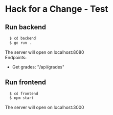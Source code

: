 # Hack for a Change - Test

## Run backend
```bash
  $ cd backend
  $ go run .
```

The server will open on localhost:8080 <br>
Endpoints:
- Get grades: "/api/grades"

## Run frontend
```bash
  $ cd frontend
  $ npm start
```
The server will open on localhost:3000 <br>
